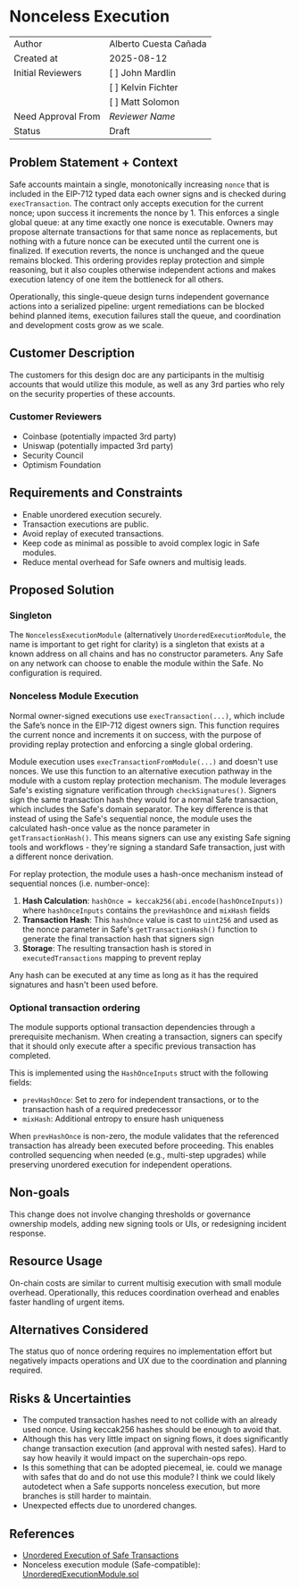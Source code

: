 # Nonceless Execution

|                    |                                                    |
| ------------------ | -------------------------------------------------- |
| Author             | Alberto Cuesta Cañada                              |
| Created at         | 2025-08-12                                         |
| Initial Reviewers  | [ ] John Mardlin                                   |
|                    | [ ] Kelvin Fichter                                 |
|                    | [ ] Matt Solomon                                   |
| Need Approval From | _Reviewer Name_                                    |
| Status             | Draft                                              |

## Problem Statement + Context

Safe accounts maintain a single, monotonically increasing `nonce` that is included in the EIP-712 typed data each owner signs and is checked during `execTransaction`. The contract only accepts execution for the current nonce; upon success it increments the nonce by 1. This enforces a single global queue: at any time exactly one nonce is executable. Owners may propose alternate transactions for that same nonce as replacements, but nothing with a future nonce can be executed until the current one is finalized. If execution reverts, the nonce is unchanged and the queue remains blocked. This ordering provides replay protection and simple reasoning, but it also couples otherwise independent actions and makes execution latency of one item the bottleneck for all others.

Operationally, this single-queue design turns independent governance actions into a serialized pipeline: urgent remediations can be blocked behind planned items, execution failures stall the queue, and coordination and development costs grow as we scale.

## Customer Description

The customers for this design doc are any participants in the multisig accounts that would utilize this module, as well as any 3rd parties who rely on the security properties of these accounts.

### Customer Reviewers
- Coinbase (potentially impacted 3rd party)
- Uniswap (potentially impacted 3rd party)
- Security Council
- Optimism Foundation

## Requirements and Constraints
- Enable unordered execution securely.
- Transaction executions are public.
- Avoid replay of executed transactions.
- Keep code as minimal as possible to avoid complex logic in Safe modules.
- Reduce mental overhead for Safe owners and multisig leads.

## Proposed Solution

### Singleton
The `NoncelessExecutionModule` (alternatively `UnorderedExecutionModule`, the name is important to get right for clarity) is a singleton that exists at a known address on all chains and has no constructor parameters. Any Safe on any network can choose to enable the module within the Safe. No configuration is required.

### Nonceless Module Execution
Normal owner-signed executions use `execTransaction(...)`, which include the Safe’s nonce in the EIP-712 digest owners sign. This function requires the current nonce and increments it on success, with the purpose of providing replay protection and enforcing a single global ordering.

Module execution uses `execTransactionFromModule(...)` and doesn't use nonces. We use this function to an alternative execution pathway in the module with a custom replay protection mechanism. The module leverages Safe's existing signature verification through `checkSignatures()`. Signers sign the same transaction hash they would for a normal Safe transaction, which includes the Safe's domain separator. The key difference is that instead of using the Safe's sequential nonce, the module uses the calculated hash-once value as the nonce parameter in `getTransactionHash()`. This means signers can use any existing Safe signing tools and workflows - they're signing a standard Safe transaction, just with a different nonce derivation.

For replay protection, the module uses a hash-once mechanism instead of sequential nonces (i.e. number-once):

1. **Hash Calculation**: `hashOnce = keccak256(abi.encode(hashOnceInputs))` where `hashOnceInputs` contains the `prevHashOnce` and `mixHash` fields
2. **Transaction Hash**: This `hashOnce` value is cast to `uint256` and used as the nonce parameter in Safe's `getTransactionHash()` function to generate the final transaction hash that signers sign
3. **Storage**: The resulting transaction hash is stored in `executedTransactions` mapping to prevent replay

Any hash can be executed at any time as long as it has the required signatures and hasn't been used before.

### Optional transaction ordering

The module supports optional transaction dependencies through a prerequisite mechanism. When creating a transaction, signers can specify that it should only execute after a specific previous transaction has completed.

This is implemented using the `HashOnceInputs` struct with the following fields:
- `prevHashOnce`: Set to zero for independent transactions, or to the transaction hash of a required predecessor
- `mixHash`: Additional entropy to ensure hash uniqueness

When `prevHashOnce` is non-zero, the module validates that the referenced transaction has already been executed before proceeding. This enables controlled sequencing when needed (e.g., multi-step upgrades) while preserving unordered execution for independent operations.

## Non-goals

This change does not involve changing thresholds or governance ownership models, adding new signing tools or UIs, or redesigning incident response.

## Resource Usage

On-chain costs are similar to current multisig execution with small module overhead. Operationally, this reduces coordination overhead and enables faster handling of urgent items.

## Alternatives Considered

The status quo of nonce ordering requires no implementation effort but negatively impacts operations and UX due to the coordination and planning required.

## Risks & Uncertainties

- The computed transaction hashes need to not collide with an already used nonce. Using keccak256 hashes should be enough to avoid that.
- Although this has very little impact on signing flows, it does significantly change transaction execution (and approval with nested safes). Hard to say how heavily it would impact on the superchain-ops repo.
- Is this something that can be adopted piecemeal, ie. could we manage with safes that do and do not use this module? I think we could likely autodetect when a Safe supports nonceless execution, but more branches is still harder to maintain.
- Unexpected effects due to unordered changes.

## References

- [Unordered Execution of Safe Transactions](https://www.notion.so/oplabs/Unordered-execution-of-Safe-transactions-20ef153ee1628054ade1e7e8beeadfef#20ef153ee162800689d1cd1268c85f91)
- Nonceless execution module (Safe-compatible): [UnorderedExecutionModule.sol](https://github.com/ethereum-optimism/optimism/blob/safer-safes/nonceless/packages/contracts-bedrock/src/safe/UnorderedExecutionModule.sol)
